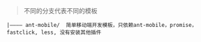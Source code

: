 > 不同的分支代表不同的模板

```
|———— ant-mobile/  简单移动端开发模板，只依赖ant-mobile，promise， fastclick, less, 没有安装其他插件

```